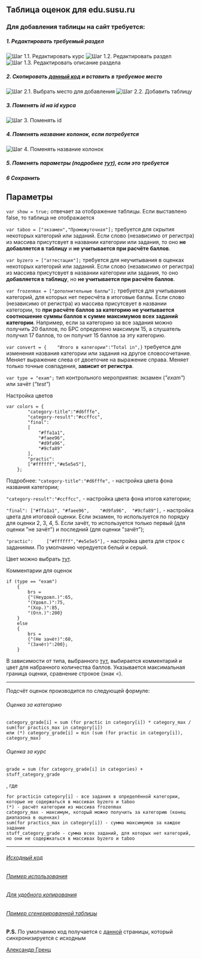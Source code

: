 ## Таблица оценок для edu.susu.ru


### Для добавления таблицы на сайт требуется:
##### 1. Редактировать требуемый раздел
![Шаг 1.1. Редактировать курс](https://github.com/AlexandrGrents/table-esu-susu/blob/master/images/st1.png "Редактировать курс")
![Шаг 1.2. Редактировать раздел](https://github.com/AlexandrGrents/table-esu-susu/blob/master/images/st2.png "Редактировать раздел")
![Шаг 1.3. Редактировать описание раздела](https://github.com/AlexandrGrents/table-esu-susu/blob/master/images/st3.png "Редактировать описание раздела")
##### 2. Скопировать [данный код](https://github.com/AlexandrGrents/table-esu-susu/blob/master/for%20copy.hrml) и вставить в требуемое место
![Шаг 2.1. Выбрать место для добавления](https://github.com/AlexandrGrents/table-esu-susu/blob/master/images/st4.png "Выбрать место для добавления")
![Шаг 2.2. Добавить таблицу](https://github.com/AlexandrGrents/table-esu-susu/blob/master/images/st5.png "Добавить таблицу")
##### 3. Поменять id на id курса 
![Шаг 3. Поменять id](https://github.com/AlexandrGrents/table-esu-susu/blob/master/images/st6.png)
##### 4. Поменять название колонок, если потребуется
![Шаг 4. Поменять название колонок](https://github.com/AlexandrGrents/table-esu-susu/blob/master/images/st7.png)
##### 5. Поменять параметры (подробнее [тут](#params)), если это требуется
##### 6 Сохранить

## Параметры

`var show = true;` отвечает за отображение таблицы. Если выставлено false, то таблица не отображается

`var taboo = ["экзамен","Промежуточная"];` требуется для скрытия некоторых категорий или заданий. Если слово (независимо от регистра) из массива присутсвует в названии категории или задания, то оно **не добавляется в таблицу** и **не учитывается при расчёте баллов**.

<span name = "params"></span>

`var byzero = ["аттестация"];` требуется для неучитывания в оценках некоторых категорий или заданий. Если слово (независимо от регистра) из массива присутсвует в названии категории или задания, то оно **добавляется в таблицу**, но **не учитывается при расчёте баллов**.

`var frozenmax = ["дополнительные баллы"];` требуется для учитывания категорий, для которых нет пересчёта в итоговые баллы. Если слово (независимо от регистра) из массива присутсвует в названии категории, то **при расчёте баллов за категорию не учитывается соотношение суммы баллов к сумме максимумов всех заданий категории**. Например, если за категорию за все задания можно получить 20 баллов, по БРС определено максимум 15, а слушатель получил 17 баллов, то он получит 15 баллов за эту категорию.

`var convert = {	"Итого в категории":"Total in",}` требуется для изменения названия категории или задания на другое словосочетание. Меняет выражение слева от двоеточие на выражение справа. Меняет только точные совпадения, **зависит от регистра**.

`var type = "exam";` тип контрольного мероприятия: экзамен (*"exam"*) или зачёт (*"test"*)

Настройка цветов

<span name = "type"></span>
```
var colors = {
		"category-title":"#d6fffe",
		"category-result":"#ccffcc",
		"final":
		[
			"#ffa1a1",
			"#faee96",
			"#d9fa96",
			"#9cfa89"
		],
		"practic":
		["#ffffff","#e5e5e5"],
	};
```
Подробнее:
`"category-title":"#d6fffe",` - настройка цвета фона названия категории;

`"category-result":"#ccffcc",` - настройка цвета фона итогов категории;

`"final": ["#ffa1a1", "#faee96",	"#d9fa96",	"#9cfa89"],` - настройка цвета для итоговой оценки. Если экзамен, то используется по порядку для оценки 2, 3, 4, 5. Если зачёт, то используется только первый (для оценки "не зачёт") и последний (для оценки "зачёт");

`"practic":		["#ffffff","#e5e5e5"],` - настройка цвета для строк с заданиями. По умолчанию чередуется белый и серый.

Цвет можно выбрать [тут](https://htmlcolorcodes.com/color-picker/).


Комментарии для оценок
```
if (type == "exam")
	{
		brs = 
		{"(Неудовл.)":65,
		"(Удовл.)":75,
		"(Хор.)":85,
		"(Отл.)":200}
	}
	else
	{
		brs = 
		{"(Не зачёт)":60,
		"(Зачёт)":200};
	}
```
В зависимости от типа, выбранного [тут](#type), выбирается комментарий и цвет для набранного количества баллов. Указывается максимальная граница оценки, сравнение строкое (знак <).

<hr>

Подсчёт оценок производится по следующей формуле:

###### Оценка за категорию
    category_grade[i] = sum (for practic in category[i]) * category_max / sum(for practics_max in category[i])
    или (*) category_grade[i] = min (sum (for practic in category[i]), category_max)
###### Оценка за курс
    grade = sum (for category_grade[i] in categories) + stuff_category_grade

, где

    for practicin category[i] - все задания в определённой категории, которые не содержаться в массивах byzero и taboo
    (*) - расчёт категории из массива frozenmax
    category_max - максимум, который можно получить за категорию (конец диапазона в оценках)
    sum(for practics_max in category[i]) - сумма максимумов за каждое задание 
    stuff_category_grade - сумма всех заданий, для которых нет категорий, но они не содержкаться в массивах byzero и taboo
    
<hr>


###### [Исходный код](https://github.com/AlexandrGrents/table-esu-susu/blob/master/script.js)
###### [Пример использования](https://github.com/AlexandrGrents/table-esu-susu/blob/master/example.html)
###### [Для удобного копирования](https://github.com/AlexandrGrents/table-esu-susu/blob/master/for%20copy.hrml)
###### [Пример сгенерированной таблицы](https://github.com/AlexandrGrents/table-esu-susu/blob/master/example.md)

**P.S.** По умолчанию код получается с [данной](https://raw.githack.com/AlexandrGrents/table-esu-susu/master/script.js) страницы, который синхронизируется с исходным

[Александр Гренц](mailto:alx.grents@gmail.com)
